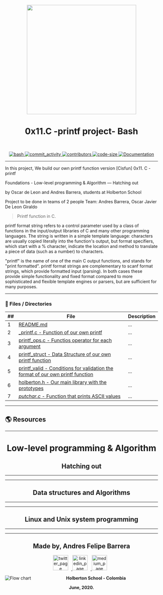 <p align="center">
  <img src="https://www.holbertonschool.com/holberton-logo.png" width="360"/>
 <h1 align="center">0x11.C -printf project- Bash</h1>
 <br>
 <p align="center">
    <a href="https://github.com/ellerbrock/open-source-badges/">
        <img alt="bash" src="https://badges.frapsoft.com/bash/v1/bash.png?v=103" target="_blank" />
    </a>
    <a href="https://github.com/EckoJuan/Readme_template/commits/master">
        <img alt="commit_activity" src="https://img.shields.io/github/commit-activity/y/EckoJuan/Readme_template" target="_blank" />
    </a>
    <a href="https://github.com/EckoJuan/Readme_template/graphs/contributors">
        <img alt="contributors" src="https://img.shields.io/github/contributors/EckoJuan/Readme_template" target="_blank" />
    </a>
    <a href="https://github.com/EckoJuan/Readme_template" target="_blank">
      <img alt="code-size" src="https://img.shields.io/github/languages/code-size/EckoJuan/Readme_template" />
    </a>
    <a href="https://github.com/EckoJuan/Readme_template" target="_blank">
      <img alt="Documentation" src="https://img.shields.io/badge/documentation-yes-brightgreen.svg" />
    </a>
 </p>
</p>

--- 
In this project, We build  our own printf function version  [Cisfun]
0x11. C - printf

Foundations - Low-level programming & Algorithm ― Hatching out

by Oscar de Leon and Andres Barrera, students at Holberton School

Project to be done in teams of 2 people  Team: Andres Barrera, Oscar Javier De Leon Giraldo 


> Printf function in C.

printf format string refers to a control parameter used by a class of functions in the input/output libraries of C and many other programming languages. The string is written in a simple template language: characters are usually copied literally into the function's output, but format specifiers, which start with a % character, indicate the location and method to translate a piece of data (such as a number) to characters.

"printf" is the name of one of the main C output functions, and stands for "print formatted". printf format strings are complementary to scanf format strings, which provide formatted input (parsing). In both cases these provide simple functionality and fixed format compared to more sophisticated and flexible template engines or parsers, but are sufficient for many purposes.


---
### :file_folder: Files / Directories 

##|File|Description
---|---|---
1|[README.md](./README.md)|...
2|[_printf.c - Function of our own printf ](./0x00-hello_world)|...
3|[printf_ops.c - Functios operator for each argument](./0x01-variables_if_else_while)|...
4|[printf_struct - Data Structure of our own printf function ](./0x02-functions_nested_loops)|...
5|[printf_valid - Conditions for validation the format of our own printf function ](./0x03._debugging )|...
6|[holberton.h - Our main library with the prototypes ](./0x00-vagrant)|...
7|[_putchar.c_ - Function that prints ASCII values ](./0x05-pointers_arrays_strings)|...
---
## :earth_americas: Resources  
---

<h1 align="center">Low-level programming & Algorithm </h1>

<h2 align="center">Hatching out </h2>

---
---

<h2 align="center">Data structures and Algorithms </h2>

---
---

<h2 align="center">Linux and Unix system programming </h2>

---
---
<p align="center">
    <h2 align="center">Made by, Andres Felipe Barrera</h2>
      <p align="center">
        <a href="https://twitter.com/codesectest" target="_blank">
            <img alt="twitter_page" src="https://github.com/gedafu/readme-template/blob/master/images/twitter.png" style="float: center; margin-right: 10px" height="50" width="50">
        </a>
        <a href="https://www.linkedin.com/in/andresbpulido/" target="_blank">
            <img alt="linkedin_page" src="https://github.com/gedafu/readme-template/blob/master/images/linkedin.png" style="float: center; margin-right: 10px" height="50"  width="50">
        </a>
        <a href="https://medium.com/@andres.bpulido" target="_blank">
            <img alt="medium_page" src="https://github.com/gedafu/readme-template/blob/master/images/medium.png" style="float: center; margin-right: 10px" height="50" width="50">
        </a>
      </p>
</p>

<p align="center">
   <img src="https://www.holbertonschool.com/holberton-logo.png"
     alt="Flow chart"
     style="float: left; margin-right: 10px;">
</p>
<p align="center">
<b>Holberton School - Colombia<b><br>
</p>
<p align="center">
<b>June, 2020.<b>
</p>